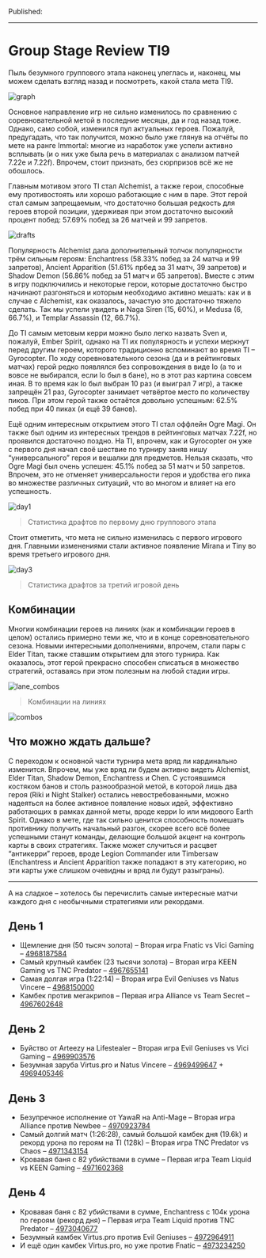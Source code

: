 Published:

---

# Group Stage Review TI9

Пыль безумного группового этапа наконец улеглась и, наконец, мы можем сделать взгляд назад и посмотреть, какой стала мета TI9.

![graph](assets/graph.png)

Основное направление игр не сильно изменилось по сравнению с соревновательной метой в последние месяцы, да и год назад тоже. Однако, само собой, изменился пул актуальных героев. Пожалуй, предугадать, что так получится, можно было уже глянув на отчёты по мете на ранге Immortal: многие из наработок уже успели активно всплывать (и о них уже была речь в материалах с анализом патчей 7.22e и 7.22f). Впрочем, стоит признать, без сюрпризов всё же не обошлось.

Главным мотивом этого TI стал Alchemist, а также герои, способные ему противостоять или хорошо работающие с ним в паре. Этот герой стал самым запрещаемым, что достаточно большая редкость для героев второй позиции, удерживая при этом достаточно высокий процент побед: 57.69% побед за 26 матчей и 99 запретов.

![drafts](assets/drafts_gs.png)

Популярность Alchemist дала дополнительный толчок популярности трём сильным героям: Enchantress (58.33% побед за 24 матча и 99 запретов), Ancient Apparition (51.61% прбед за 31 матч, 39 запретов) и Shadow Demon (56.86% побед за 51 матч и 65 запретов). Вместе с этим в игру подключились и некоторые герои, которые достаточно быстро начинают разгоняться и которым необходимо активно мешать: как и в случае с Alchemist, как оказалось, зачастую это достаточно тяжело сделать. Так мы успели увидеть и Naga Siren (15, 60%), и Medusa (6, 66.7%), и Templar Assassin (12, 66.7%). 

До TI самым метовым керри можно было легко назвать Sven и, пожалуй, Ember Spirit, однако на TI их популярность и успехи меркнут перед другим героем, которого традиционно вспоминают во время TI – Gyrocopter. По ходу соревновательного сезона (да и в рейтинговых матчах) герой редко появлялся без сопровождения в виде Io (а то и вовсе не выбирался, если Io был в бане), но в этот раз картина совсем иная. В то время как Io был выбран 10 раз (и выиграл 7 игр), а также запрещён 21 раз, Gyrocopter занимает четвёртое место по количеству пиков. При этом герой также остаётся довольно успешным: 62.5% побед при 40 пиках (и ещё 39 банов).

Ещё одним интересным открытием этого TI стал оффлейн Ogre Magi. Он также был одним из интересных трендов в рейтинговых матчах 7.22f, но проявился достаточно поздно. На TI, впрочем, как и Gyrocopter он уже с первого дня начал своё шествие по турниру заняв нишу “универсального” героя и вешалки для предметов. Нельзя сказать, что Ogre Magi был очень успешен: 45.1% побед за 51 матч и 50 запретов. Впрочем, это не отменяет универсальности героя и удобства его пика во множестве различных ситуаций, что во многом и влияет на его успешность.

![day1](assets/day1.png)

> Статистика драфтов по первому дню группового этапа

Стоит отметить, что мета не сильно изменилась с первого игрового дня. Главными изменениями стали активное появление Mirana и Tiny во время третьего игрового дня.

![day3](assets/day3.png)

> Статистика драфтов за третий игровой день

## Комбинации

Многии комбинации героев на линиях (как и комбинации героев в целом) остались примерно теми же, что и в конце соревновательного сезона. Новыми интересными дополнениями, впрочем, стали пары с Elder Titan, также ставшим открытием для этого турнира. Как оказалось, этот герой прекрасно способен списаться в множество стратегий, оставаясь при этом полезным на любой стадии игры.

![lane_combos](assets/lane_combos.png)

> Комбинации на линиях

![combos](assets/combos.png)

## Что можно ждать дальше?

С переходом к основной части турнира мета вряд ли кардинально изменится. Впрочем, мы уже вряд ли будем активно видеть Alchemist, Elder Titan, Shadow Demon, Enchantress и Chen. С устоявшимся костяком банов и столь разнообразной метой, в которой лишь два героя (Riki и Night Stalker) остались невостребованными, можно надеяться на более активное появление новых идей, эффективно работающих в рамках данной меты, вроде керри Io или мидового Earth Spirit. Однако в мете, где так сильно ценится способность помешать противнику получить начальный разгон, скорее всего всё более успешными станут команды, делающие большой акцент на контроль карты в своих стратегиях. Также может случиться и расцвет “антикерри” героев, вроде Legion Commander или Timbersaw (Enchantress и Ancient Apparition также попадают в эту категорию, но эти карты уже слишком очевидны и вряд ли будут разыграны).

---

А на сладкое – хотелось бы перечислить самые интересные матчи каждого дня с необычными стратегиями или рекордами.

## День 1

* Щемление дня (50 тысяч золота) – Вторая игра Fnatic vs Vici Gaming – [4968187584](https://dotabuff.com/matches/4968187584)
* Самый крупный камбек (23 тысячи золота) – Вторая игра KEEN Gaming vs TNC Predator – [4967655141](https://dotabuff.com/matches/4967655141)
* Самая долгая игра (1:22:14) – Вторая игра Evil Geniuses vs Natus Vincere – [4968150000](https://dotabuff.com/matches/4968150000)
* Камбек против мегакрипов – Первая игра Alliance vs Team Secret – [4967602648](https://www.dotabuff.com/matches/496760264)

## День 2

* Буйство от Arteezy на Lifestealer – Вторая игра Evil Geniuses vs Vici Gaming – [4969903576](https://www.dotabuff.com/matches/4969903576)
* Безумная заруба Virtus.pro и Natus Vincere – [4969499647](https://www.dotabuff.com/matches/4969499647) + [4969405346](https://www.dotabuff.com/matches/4969405346)

## День 3

* Безупречное исполнение от YawaR на Anti-Mage – Вторая игра Alliance против Newbee – [4970923784](https://dotabuff.com/matches/4970923784)
* Самый долгий матч (1:26:28), самый большой камбек дня (19.6k) и рекорд урона по героям на TI (128k) – Вторая игра TNC Predator vs Chaos – [4971343154](https://dotabuff.com/matches/4971343154)
* Кровавая баня с 82 убийствами в сумме – Первая игра Team Liquid vs KEEN Gaming – [4971602368](https://www.dotabuff.com/matches/4971602368)

## День 4

* Кровавая баня с 82 убийствами в сумме, Enchantress с 104к урона по героям (рекорд дня) – Первая игра Team Liquid против TNC Predator – [4973040677](https://www.dotabuff.com/matches/4973040677)
* Безумный камбек Virtus.pro против Evil Geniuses – [4972964911](https://www.dotabuff.com/matches/4972964911)
* И ещё один камбек Virtus.pro, но уже против Fnatic – [4973234250](https://www.dotabuff.com/matches/4973234250)